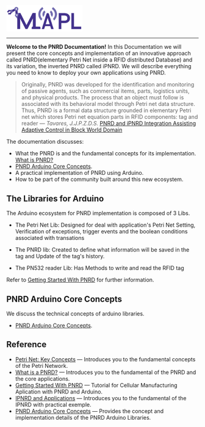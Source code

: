 <a href="http://www.mecanica.ufu.br/laboratorio/laboratorio-de-planejamento-automatico-de-manufatura">
		<img width="200" src="./MAPL.png" alt="MAPL Logo" />
</a>

<hr/>

**Welcome to the PNRD Documentation!** In this Documentation we will present the core concepts and  implementation of an innovative approach called PNRD(elementary Petri Net inside a RFID distributed Database) and its variation, the inverted PNRD called iPNRD. We will describe everything you need to know to deploy your own applications using PNRD.

> Originally, PNRD was developed for the identification and monitoring of passive agents, such as commercial items, parts, logistics units, and physical products. The process that an object must follow is associated with its behavioral model through Petri net data structure. Thus, PNRD is a formal data structure grounded in elementary Petri net which stores Petri net equation parts in RFID components: tag and reader —  _Tavares, J.J.P.Z.D.S._ [PNRD and iPNRD Integration Assisting Adaptive Control in Block World Domain](pnrd-ipnrd-in-block-world-domain.md)


The documentation discusses:

* What the PNRD is and the fundamental concepts for its implementation. [What is PNRD?](what-is-pnrd.md)
* [PNRD Arduino Core Concepts](reference/pnrd-core-arduino.md).
* A practical implementation of PNRD using Arduino.
* How to be part of the community built around this new ecosystem.


## The Libraries for Arduino

The Arduino ecosystem for PNRD implementation is composed of 3 Libs.

* The Petri Net Lib: Designed for deal with application's Petri Net Setting, Verification of exceptions, trigger events and the boolean conditions associated with transations

* The PNRD lib: Created to define what information will be saved in the tag and Update of the tag's history.

* The PN532 reader Lib: Has Methods to write and read the RFID tag

Refer to [Getting Started With PNRD](reference/pnrd-core-arduino.md) for further information.


## PNRD Arduino Core Concepts

We discuss the technical concepts of arduino libraries.

* [PNRD Arduino Core Concepts](reference/pnrd-core-arduino.md).


## Reference

* [Petri Net: Key Concepts](petri-net.md) &mdash; Introduces you to the fundamental concepts of the Petri Network.
* [What is a PNRD?](what-is-pnrd.md) &mdash; Introduces you to the fundamental of the PNRD and the core applications.
* [Getting Started With PNRD](pnrd-arduino.md) &mdash; Tutorial for Cellular Manufacturing Aplication with PNRD and Arduino.
* [IPNRD and Applications](ipnrd-applications.md) &mdash; Introduces you to the fundamental of the IPNRD with practical exemple.
* [PNRD Arduino Core Concepts](pnrd-core-arduino.md) &mdash; Provides the concept and implementation details of the PNRD Arduino Libraries.
